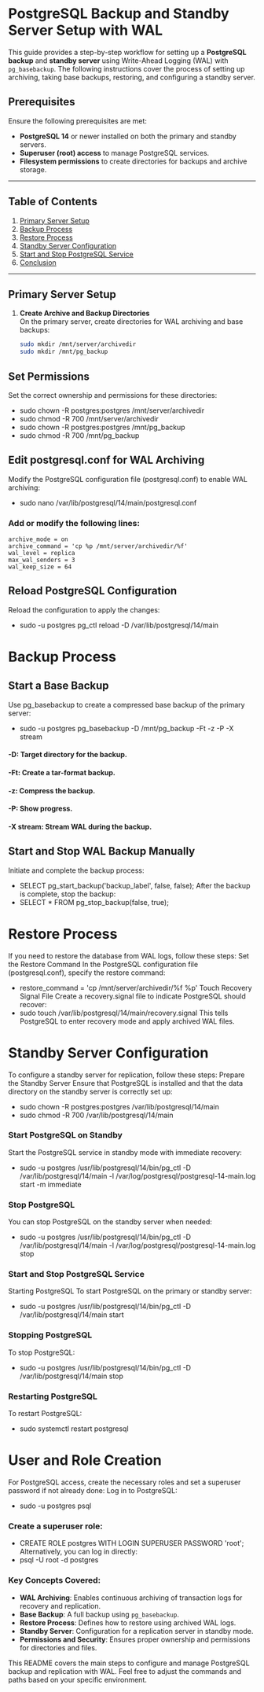 # PostgreSQL Backup and Standby Server Setup with WAL

This guide provides a step-by-step workflow for setting up a **PostgreSQL backup** and **standby server** using Write-Ahead Logging (WAL) with `pg_basebackup`. The following instructions cover the process of setting up archiving, taking base backups, restoring, and configuring a standby server.

## Prerequisites

Ensure the following prerequisites are met:
- **PostgreSQL 14** or newer installed on both the primary and standby servers.
- **Superuser (root) access** to manage PostgreSQL services.
- **Filesystem permissions** to create directories for backups and archive storage.

---

## Table of Contents

1. [Primary Server Setup](#primary-server-setup)
2. [Backup Process](#backup-process)
3. [Restore Process](#restore-process)
4. [Standby Server Configuration](#standby-server-configuration)
5. [Start and Stop PostgreSQL Service](#start-and-stop-postgresql-service)
6. [Conclusion](#conclusion)

---

## Primary Server Setup

1. **Create Archive and Backup Directories**  
   On the primary server, create directories for WAL archiving and base backups:
   
   ```bash
   sudo mkdir /mnt/server/archivedir
   sudo mkdir /mnt/pg_backup

## Set Permissions
Set the correct ownership and permissions for these directories:
- sudo chown -R postgres:postgres /mnt/server/archivedir
- sudo chmod -R 700 /mnt/server/archivedir
- sudo chown -R postgres:postgres /mnt/pg_backup
- sudo chmod -R 700 /mnt/pg_backup

## Edit postgresql.conf for WAL Archiving
Modify the PostgreSQL configuration file (postgresql.conf) to enable WAL archiving:
- sudo nano /var/lib/postgresql/14/main/postgresql.conf
### Add or modify the following lines:
    archive_mode = on
    archive_command = 'cp %p /mnt/server/archivedir/%f'
    wal_level = replica
    max_wal_senders = 3
    wal_keep_size = 64

## Reload PostgreSQL Configuration
Reload the configuration to apply the changes:
- sudo -u postgres pg_ctl reload -D /var/lib/postgresql/14/main


# Backup Process

## Start a Base Backup
Use pg_basebackup to create a compressed base backup of the primary server:
- sudo -u postgres pg_basebackup -D /mnt/pg_backup -Ft -z -P -X stream

####  -D: Target directory for the backup.
####  -Ft: Create a tar-format backup.
####  -z: Compress the backup.
####  -P: Show progress.
####  -X stream: Stream WAL during the backup.

## Start and Stop WAL Backup Manually
Initiate and complete the backup process:
- SELECT pg_start_backup('backup_label', false, false);
After the backup is complete, stop the backup:
- SELECT * FROM pg_stop_backup(false, true);

# Restore Process
If you need to restore the database from WAL logs, follow these steps:
Set the Restore Command
In the PostgreSQL configuration file (postgresql.conf), specify the restore command:
- restore_command = 'cp /mnt/server/archivedir/%f %p'
Touch Recovery Signal File
Create a recovery.signal file to indicate PostgreSQL should recover:
- sudo touch /var/lib/postgresql/14/main/recovery.signal
This tells PostgreSQL to enter recovery mode and apply archived WAL files.

# Standby Server Configuration
To configure a standby server for replication, follow these steps:
Prepare the Standby Server
Ensure that PostgreSQL is installed and that the data directory on the standby server is correctly set up:
- sudo chown -R postgres:postgres /var/lib/postgresql/14/main
- sudo chmod -R 700 /var/lib/postgresql/14/main
### Start PostgreSQL on Standby
Start the PostgreSQL service in standby mode with immediate recovery:
- sudo -u postgres /usr/lib/postgresql/14/bin/pg_ctl -D /var/lib/postgresql/14/main -l /var/log/postgresql/postgresql-14-main.log start -m immediate

### Stop PostgreSQL
You can stop PostgreSQL on the standby server when needed:
- sudo -u postgres /usr/lib/postgresql/14/bin/pg_ctl -D /var/lib/postgresql/14/main -l /var/log/postgresql/postgresql-14-main.log stop

### Start and Stop PostgreSQL Service
Starting PostgreSQL
To start PostgreSQL on the primary or standby server:
- sudo -u postgres /usr/lib/postgresql/14/bin/pg_ctl -D /var/lib/postgresql/14/main start

### Stopping PostgreSQL
To stop PostgreSQL:
- sudo -u postgres /usr/lib/postgresql/14/bin/pg_ctl -D /var/lib/postgresql/14/main stop

### Restarting PostgreSQL
To restart PostgreSQL:
- sudo systemctl restart postgresql

# User and Role Creation
For PostgreSQL access, create the necessary roles and set a superuser password if not already done:
Log in to PostgreSQL:
- sudo -u postgres psql

### Create a superuser role:
- CREATE ROLE postgres WITH LOGIN SUPERUSER PASSWORD 'root';
Alternatively, you can log in directly:
- psql -U root -d postgres

  
### Key Concepts Covered:
- **WAL Archiving**: Enables continuous archiving of transaction logs for recovery and replication.
- **Base Backup**: A full backup using `pg_basebackup`.
- **Restore Process**: Defines how to restore using archived WAL logs.
- **Standby Server**: Configuration for a replication server in standby mode.
- **Permissions and Security**: Ensures proper ownership and permissions for directories and files.

This README covers the main steps to configure and manage PostgreSQL backup and replication with WAL. Feel free to adjust the commands and paths based on your specific environment.
